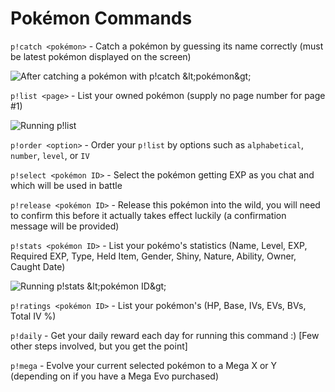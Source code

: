 # Pokémon Commands

`p!catch <pokémon>` - Catch a pokémon by guessing its name correctly \(must be latest pokémon displayed on the screen\)

![After catching a pok&#xE9;mon with p!catch &amp;lt;pok&#xE9;mon&amp;gt; ](https://i.gyazo.com/3de2d230e69a1452c3245ae8acec40d0.png)

`p!list <page>` - List your owned pokémon \(supply no page number for page \#1\)

![Running p!list](https://i.gyazo.com/9e55a784fdcfa8513955f14a6a59b70e.png)

`p!order <option>` - Order your `p!list` by options such as `alphabetical`, `number`, `level`, or `IV`

`p!select <pokémon ID>` - Select the pokémon getting EXP as you chat and which will be used in battle

`p!release <pokémon ID>` - Release this pokémon into the wild, you will need to confirm this before it actually takes effect luckily \(a confirmation message will be provided\)

`p!stats <pokémon ID>` - List your pokémo's statistics \(Name, Level, EXP, Required EXP, Type, Held Item, Gender, Shiny, Nature, Ability, Owner, Caught Date\)

![Running p!stats &amp;lt;pok&#xE9;mon ID&amp;gt;](https://i.gyazo.com/528a616846e1c35db260ade6c60970b8.png)

`p!ratings <pokémon ID>` - List your pokémon's \(HP, Base, IVs, EVs, BVs, Total IV %\)

`p!daily` - Get your daily reward each day for running this command :\) \[Few other steps involved, but you get the point\]

`p!mega` - Evolve your current selected pokémon to a Mega X or Y \(depending on if you have a Mega Evo purchased\)



